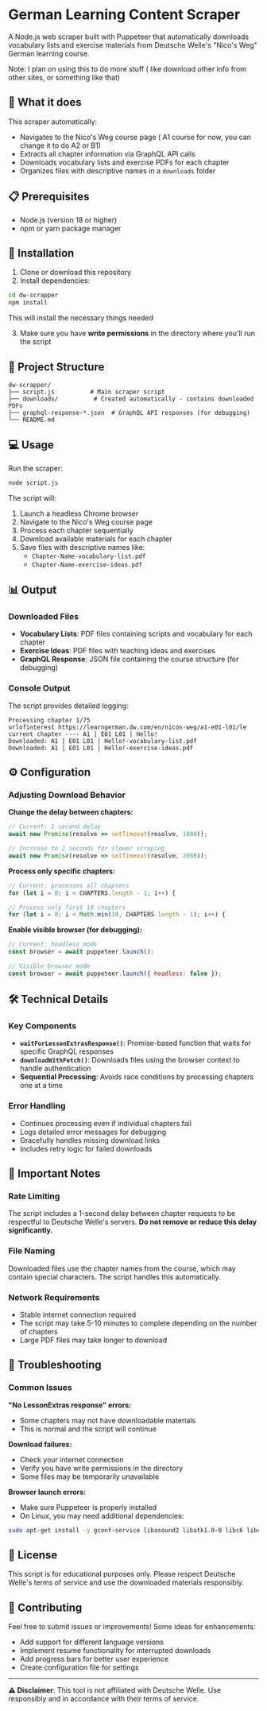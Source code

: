 # German Learning Content Scraper

A Node.js web scraper built with Puppeteer that automatically downloads vocabulary lists and exercise materials from Deutsche Welle's "Nico's Weg" German learning course.


Note: I plan on using this to do more stuff ( like download other info from other sites, or something like that)

## 🎯 What it does

This scraper automatically:
- Navigates to the Nico's Weg course page ( A1 course for now, you can change it to do A2 or B1)
- Extracts all chapter information via GraphQL API calls
- Downloads vocabulary lists and exercise PDFs for each chapter
- Organizes files with descriptive names in a `downloads` folder

## 📋 Prerequisites

- Node.js (version 18 or higher)
- npm or yarn package manager

## 🚀 Installation

1. Clone or download this repository
2. Install dependencies:
```bash
cd dw-scrapper
npm install
```
This will install the necessary things needed

3. Make sure you have **write permissions** in the directory where you'll run the script

## 📁 Project Structure

```
dw-scrapper/
├── script.js          # Main scraper script
├── downloads/          # Created automatically - contains downloaded PDFs
├── graphql-response-*.json  # GraphQL API responses (for debugging)
└── README.md
```

## 💻 Usage

Run the scraper:
```bash
node script.js
```

The script will:
1. Launch a headless Chrome browser
2. Navigate to the Nico's Weg course page
3. Process each chapter sequentially
4. Download available materials for each chapter
5. Save files with descriptive names like:
   - `Chapter-Name-vocabulary-list.pdf`
   - `Chapter-Name-exercise-ideas.pdf`

## 📊 Output

### Downloaded Files
- **Vocabulary Lists**: PDF files containing scripts and vocabulary for each chapter
- **Exercise Ideas**: PDF files with teaching ideas and exercises
- **GraphQL Response**: JSON file containing the course structure (for debugging)

### Console Output
The script provides detailed logging:
```
Processing chapter 1/75
urlofinterest https://learngerman.dw.com/en/nicos-weg/a1-e01-l01/le
current chapter ---- A1 | E01 L01 | Hello!
Downloaded: A1 | E01 L01 | Hello!-vocabulary-list.pdf
Downloaded: A1 | E01 L01 | Hello!-exercise-ideas.pdf
```

## ⚙️ Configuration

### Adjusting Download Behavior

**Change the delay between chapters:**
```javascript
// Current: 1 second delay
await new Promise(resolve => setTimeout(resolve, 1000));

// Increase to 2 seconds for slower scraping
await new Promise(resolve => setTimeout(resolve, 2000));
```

**Process only specific chapters:**
```javascript
// Current: processes all chapters
for (let i = 0; i < CHAPTERS.length - 1; i++) {

// Process only first 10 chapters
for (let i = 0; i < Math.min(10, CHAPTERS.length - 1); i++) {
```

**Enable visible browser (for debugging):**
```javascript
// Current: headless mode
const browser = await puppeteer.launch();

// Visible browser mode
const browser = await puppeteer.launch({ headless: false });
```


## 🛠️ Technical Details

### Key Components

- **`waitForLessonExtrasResponse()`**: Promise-based function that waits for specific GraphQL responses
- **`downloadWithFetch()`**: Downloads files using the browser context to handle authentication
- **Sequential Processing**: Avoids race conditions by processing chapters one at a time

### Error Handling

- Continues processing even if individual chapters fail
- Logs detailed error messages for debugging
- Gracefully handles missing download links
- Includes retry logic for failed downloads

## 🚨 Important Notes

### Rate Limiting
The script includes a 1-second delay between chapter requests to be respectful to Deutsche Welle's servers. **Do not remove or reduce this delay significantly.**

### File Naming
Downloaded files use the chapter names from the course, which may contain special characters. The script handles this automatically.

### Network Requirements
- Stable internet connection required
- The script may take 5-10 minutes to complete depending on the number of chapters
- Large PDF files may take longer to download

## 🐛 Troubleshooting

### Common Issues

**"No LessonExtras response" errors:**
- Some chapters may not have downloadable materials
- This is normal and the script will continue

**Download failures:**
- Check your internet connection
- Verify you have write permissions in the directory
- Some files may be temporarily unavailable

**Browser launch errors:**
- Make sure Puppeteer is properly installed
- On Linux, you may need additional dependencies:
```bash
sudo apt-get install -y gconf-service libasound2 libatk1.0-0 libc6 libcairo2 libcups2 libdbus-1-3 libexpat1 libfontconfig1 libgcc1 libgconf-2-4 libgdk-pixbuf2.0-0 libglib2.0-0 libgtk-3-0 libnspr4 libpango-1.0-0 libpangocairo-1.0-0 libstdc++6 libx11-6 libx11-xcb1 libxcb1 libxcomposite1 libxcursor1 libxdamage1 libxext6 libxfixes3 libxi6 libxrandr2 libxrender1 libxss1 libxtst6 ca-certificates fonts-liberation libappindicator1 libnss3 lsb-release xdg-utils wget
```

## 📝 License

This script is for educational purposes only. Please respect Deutsche Welle's terms of service and use the downloaded materials responsibly.

## 🤝 Contributing

Feel free to submit issues or improvements! Some ideas for enhancements:
- Add support for different language versions
- Implement resume functionality for interrupted downloads
- Add progress bars for better user experience
- Create configuration file for settings

---

**⚠️ Disclaimer**: This tool is not affiliated with Deutsche Welle. Use responsibly and in accordance with their terms of service.
